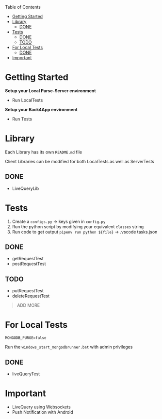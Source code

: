 Table of Contents

- [Getting Started](#getting-started)
- [Library](#library)
    - [DONE](#done)
- [Tests](#tests)
    - [DONE](#done)
    - [TODO](#todo)
- [For Local Tests](#for-local-tests)
    - [DONE](#done)
- [Important](#important)

# Getting Started

**Setup your Local Parse-Server environment**

- Run LocalTests

**Setup your Back4App environment**

- Run Tests

# Library

Each Library has its own `README.md` file

Client Libraries can be modified for both LocalTests as well as ServerTests

## DONE

- LiveQueryLib

# Tests

1. Create a `configs.py` -> keys given in `config.py`
2. Run the python script by modifying your equivalent `classes` string
3. Run code to get output `pipenv run python ${file}` -> .vscode tasks.json

## DONE

- getRequestTest
- postRequestTest

## TODO

- putRequestTest
- deleteRequestTest

> ADD MORE

# For Local Tests

`MONGODB_PURGE=false`

Run the `windows_start_mongodbrunner.bat` with admin privileges

## DONE

- liveQueryTest

# Important

- LiveQuery using Websockets
- Push Notification with Android
